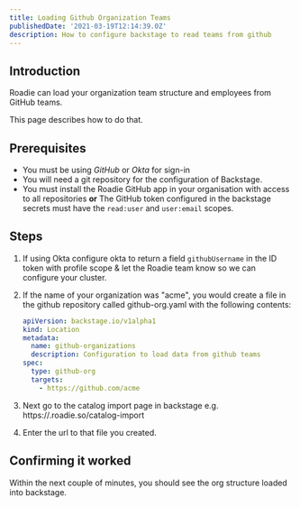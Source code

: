 ```yaml
---
title: Loading Github Organization Teams
publishedDate: '2021-03-19T12:14:39.0Z'
description: How to configure backstage to read teams from github
---
```


## Introduction

Roadie can load your organization team structure and employees from GitHub teams.

This page describes how to do that.

## Prerequisites

- You must be using *GitHub* or *Okta* for sign-in 
- You will need a git repository for the configuration of Backstage.
- You must install the Roadie GitHub app in your organisation with access to all repositories **or** The GitHub token configured in the backstage secrets must have the `read:user` and `user:email` scopes.

## Steps

1. If using Okta configure okta to return a field `githubUsername` in the ID token with profile scope & let the Roadie team know so we can configure your cluster.
2. If the name of your organization was "acme", you would create a file in the github repository called github-org.yaml with the following contents:

   ```yaml
   apiVersion: backstage.io/v1alpha1
   kind: Location
   metadata:
     name: github-organizations
     description: Configuration to load data from github teams
   spec:
     type: github-org
     targets:
       - https://github.com/acme
   ```

2. Next go to the catalog import page in backstage e.g. https://<tenant-name>.roadie.so/catalog-import
3. Enter the url to that file you created.

## Confirming it worked

Within the next couple of minutes, you should see the org structure loaded into backstage.
